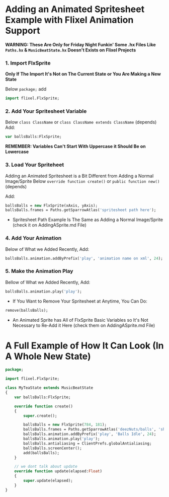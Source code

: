 # Adding an Animated Spritesheet Example with Flixel Animation Support

**WARNING: These Are Only for Friday Night Funkin' Some .hx Files Like `Paths.hx` & `MusicBeatState.hx` Doesn't Exists on Flixel Projects**

### 1. Import FlxSprite
**Only If The Import It's Not on The Current State or You Are Making a New State**

Below `package;` add

```haxe
import flixel.FlxSprite;
```

### 2. Add Your Spritesheet Variable
Below `class ClassName` or `class ClassName extends ClassName` (depends)
Add:

```haxe
var ballsBalls:FlxSprite;
```

**REMEMBER: Variables Can't Start With Uppercase it Should Be on Lowercase**

### 3. Load Your Spriteheet
Adding an Animated Spritesheet is a Bit Different from Adding a Normal Image/Sprite
Below `override function create()` or `public function new()` (depends)

Add:

```haxe
ballsBalls = new FlxSprite(xAxis, yAxis);
ballsBalls.frames = Paths.getSparrowAtlas('spritesheet path here');
```

- Spritesheet Path Example Is The Same as Adding a Normal Image/Sprite (check it on AddingASprite.md File)

### 4. Add Your Animation
Below of What we Added Recently, Add:

```haxe
ballsBalls.animation.addByPrefix('play', 'animation name on xml', 24);
```

### 5. Make the Animation Play
Bellow of What we Added Recently, Add:

```haxe
ballsBalls.animation.play('play');
```

- If You Want to Remove Your Spritesheet at Anytime, You Can Do:

```haxe
remove(ballsBalls);
```

- An Animated Sprite has All of FlxSprite Basic Variables so It's Not Necessary to Re-Add it Here (check them on AddingASprite.md File)

# A Full Example of How It Can Look (In A Whole New State)

```haxe
package;

import flixel.FlxSprite;

class MyTeaState extends MusicBeatState
{
	var ballsBalls:FlxSprite;

	override function create()
	{
		super.create();

		ballsBalls = new FlxSprite(784, 181);
		ballsBalls.frames = Paths.getSparrowAtlas('deezNuts/balls', 'shared');
		ballsBalls.animation.addByPrefix('play', 'Balls Idle', 24);
		ballsBalls.animation.play('play');
		ballsBalls.antialiasing = ClientPrefs.globalAntialiasing;
		ballsBalls.screenCenter();
		add(ballsBalls);
	}

    // we dont talk about update
	override function update(elapsed:Float)
	{
		super.update(elapsed);
	}
}
```
